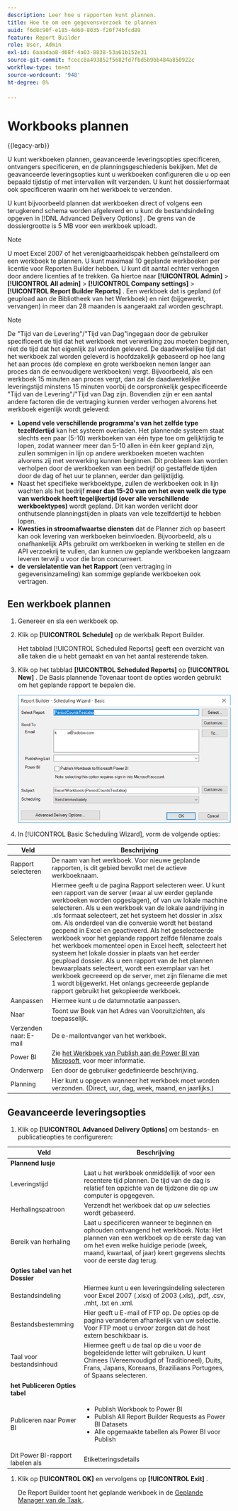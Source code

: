 ```yaml
---
description: Leer hoe u rapporten kunt plannen.
title: Hoe te om een gegevensverzoek te plannen
uuid: f6d8c90f-e185-4d60-8035-f20f74bfcd89
feature: Report Builder
role: User, Admin
exl-id: 6aaadaa8-d68f-4a03-8838-53a61b152e31
source-git-commit: fcecc8a493852f5682fd7fbd5b9bb484a850922c
workflow-type: tm+mt
source-wordcount: '948'
ht-degree: 0%

---
```


# Workbooks plannen

{{legacy-arb}}

U kunt werkboeken plannen, geavanceerde leveringsopties specificeren, ontvangers specificeren, en de planningsgeschiedenis bekijken. Met de geavanceerde leveringsopties kunt u werkboeken configureren die u op een bepaald tijdstip of met intervallen wilt verzenden. U kunt het dossierformaat ook specificeren waarin om het werkboek te verzenden.

U kunt bijvoorbeeld plannen dat werkboeken direct of volgens een terugkerend schema worden afgeleverd en u kunt de bestandsindeling opgeven in [!DNL Advanced Delivery Options] . De grens van de dossiergrootte is 5 MB voor een werkboek uploadt.

>[!NOTE]
>
>U moet Excel 2007 of het verenigbaarheidspak hebben geïnstalleerd om een werkboek te plannen. U kunt maximaal 10 geplande werkboeken per licentie voor Reporten Builder hebben. U kunt dit aantal echter verhogen door andere licenties af te trekken. Ga hiertoe naar **[!UICONTROL Admin]** > **[!UICONTROL All admin]** > **[!UICONTROL Company settings]** > **[!UICONTROL Report Builder Reports]** . Een werkboek dat is gepland (of geupload aan de Bibliotheek van het Werkboek) en niet (bijgewerkt, vervangen) in meer dan 28 maanden is aangeraakt zal worden geschrapt.

>[!NOTE]
>
>De &quot;Tijd van de Levering&quot;/&quot;Tijd van Dag&quot;ingegaan door de gebruiker specificeert de tijd dat het werkboek met verwerking zou moeten beginnen, niet de tijd dat het eigenlijk zal worden geleverd. De daadwerkelijke tijd dat het werkboek zal worden geleverd is hoofdzakelijk gebaseerd op hoe lang het aan proces (de complexe en grote werkboeken nemen langer aan proces dan de eenvoudigere werkboeken) vergt. Bijvoorbeeld, als een werkboek 15 minuten aan proces vergt, dan zal de daadwerkelijke leveringstijd minstens 15 minuten voorbij de oorspronkelijk gespecificeerde &quot;Tijd van de Levering&quot;/&quot;Tijd van Dag zijn.
>Bovendien zijn er een aantal andere factoren die de vertraging kunnen verder verhogen alvorens het werkboek eigenlijk wordt geleverd:
>
> * **Lopend vele verschillende programma&#39;s van het zelfde type tezelfdertijd** kan het systeem overladen. Het plannende systeem staat slechts een paar (5-10) werkboeken van één type toe om gelijktijdig te lopen, zodat wanneer meer dan 5-10 allen in één keer gepland zijn, zullen sommigen in lijn op andere werkboeken moeten wachten alvorens zij met verwerking kunnen beginnen. Dit probleem kan worden verholpen door de werkboeken van een bedrijf op gestaffelde tijden door de dag of het uur te plannen, eerder dan gelijktijdig.
> * Naast het specifieke werkboektype, zullen de werkboeken ook in lijn wachten als het bedrijf **meer dan 15-20 van om het even welk die type van werkboek heeft tegelijkertijd (over alle verschillende werkboektypes)** wordt gepland. Dit kan worden verlicht door onthutsende planningstijden in plaats van vele tezelfdertijd te hebben lopen.
> * **Kwesties in stroomafwaartse diensten** dat de Planner zich op baseert kan ook levering van werkboeken beïnvloeden. Bijvoorbeeld, als u onafhankelijk APIs gebruikt om werkboeken in werking te stellen en de API verzoekrij te vullen, dan kunnen uw geplande werkboeken langzaam leveren terwijl u voor die bron concurreert.
> * **de versielatentie van het Rapport** (een vertraging in gegevensinzameling) kan sommige geplande werkboeken ook vertragen.

## Een werkboek plannen

1. Genereer en sla een werkboek op.
1. Klik op **[!UICONTROL Schedule]** op de werkbalk Report Builder.

   Het tabblad [!UICONTROL Scheduled Reports] geeft een overzicht van alle taken die u hebt gemaakt en van het aantal resterende taken.
1. Klik op het tabblad **[!UICONTROL Scheduled Reports]** op **[!UICONTROL New]** . De Basis plannende Tovenaar toont de opties worden gebruikt om het geplande rapport te bepalen die.

   ![&#x200B; Screenshot die de Basis plannende Tovenaar toont.](assets/simple-schedule-wizard.png)

1. In [!UICONTROL Basic Scheduling Wizard], vorm de volgende opties:

| Veld | Beschrijving |
|--- |--- |
| Rapport selecteren | De naam van het werkboek. Voor nieuwe geplande rapporten, is dit gebied bevolkt met de actieve werkboeknaam. |
| Selecteren | Hiermee geeft u de pagina Rapport selecteren weer. U kunt een rapport van de server (waar al uw eerder geplande werkboeken worden opgeslagen), of van uw lokale machine selecteren. Als u een werkboek van de lokale aandrijving in .xls formaat selecteert, zet het systeem het dossier in .xlsx om. Als onderdeel van die conversie wordt het bestand geopend in Excel en geactiveerd. Als het geselecteerde werkboek voor het geplande rapport zelfde filename zoals het werkboek momenteel open in Excel heeft, selecteert het systeem het lokale dossier in plaats van het eerder geupload dossier. Als u een rapport van de het plannen bewaarplaats selecteert, wordt een exemplaar van het werkboek gecreeerd op de server, met zijn filename die met 1 wordt bijgewerkt. Het onlangs gecreeerde geplande rapport gebruikt het gekopieerde werkboek. |
| Aanpassen | Hiermee kunt u de datumnotatie aanpassen. |
| Naar | Toont uw Boek van het Adres van Vooruitzichten, als toepasselijk. |
| Verzenden naar: E-mail | De e-mailontvanger van het werkboek. |
| Power BI | Zie [&#x200B; het Werkboek van Publish aan de Power BI van Microsoft &#x200B;](/help/analyze/legacy-report-builder/c-publish-power-bi/integration-power-bi.md) voor meer informatie. |
| Onderwerp | Een door de gebruiker gedefinieerde beschrijving. |
| Planning | Hier kunt u opgeven wanneer het werkboek moet worden verzonden. (Direct, uur, dag, week, maand, en jaarlijks.) |

## Geavanceerde leveringsopties

1. Klik op **[!UICONTROL Advanced Delivery Options]** om bestands- en publicatieopties te configureren:

| Veld | Beschrijving |
|--- |--- |
| **Plannend lusje** |  |
| Leveringstijd | Laat u het werkboek onmiddellijk of voor een recentere tijd plannen. De tijd van de dag is relatief ten opzichte van de tijdzone die op uw computer is opgegeven. |
| Herhalingspatroon | Verzendt het werkboek dat op uw selecties wordt gebaseerd. |
| Bereik van herhaling | Laat u specificeren wanneer te beginnen en ophouden ontvangend het werkboek.   Nota: Het plannen van een werkboek op de eerste dag van om het even welke huidige periode (week, maand, kwartaal, of jaar) keert gegevens slechts voor de eerste dag terug. |
| **Opties tabel van het Dossier** |  |
| Bestandsindeling | Hiermee kunt u een leveringsindeling selecteren voor Excel 2007 (.xlsx) of 2003 (.xls), .pdf, .csv, .mht, .txt en .xml. |
| Bestandsbestemming | Hier geeft u E-mail of FTP op. De opties op de pagina veranderen afhankelijk van uw selectie. Voor FTP moet u ervoor zorgen dat de host extern beschikbaar is. |
| Taal voor bestandsinhoud | Hiermee geeft u de taal op die u voor de begeleidende letter wilt gebruiken. U kunt Chinees (Vereenvoudigd of Traditioneel), Duits, Frans, Japans, Koreaans, Braziliaans Portugees, of Spaans selecteren. |
| **het Publiceren Opties tabel** |  |
| Publiceren naar Power BI | <ul><li>Publish Workbook to Power BI</li><li>Publish All Report Builder Requests as Power BI Datasets</li><li>Alle opgemaakte tabellen als Power BI voor Publish</li></ul> |
| Dit Power BI-rapport labelen als | Etiketteringsdetails |

1. Klik op **[!UICONTROL OK]** en vervolgens op **[!UICONTROL Exit]** .

   De Report Builder toont het geplande werkboek in de [&#x200B; Geplande Manager van de Taak &#x200B;](/help/analyze/legacy-report-builder/r-arb-scheduled-reports.md).
